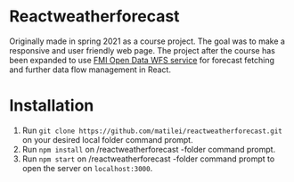 # Reactweatherforecast

Originally made in spring 2021 as a course project. The goal was to make a responsive and user friendly web page. The project after the course has been expanded to use [FMI Open Data WFS service](https://en.ilmatieteenlaitos.fi/open-data-manual-fmi-wfs-services) for forecast fetching and further data flow management in React.

# Installation

1. Run `git clone https://github.com/matilei/reactweatherforecast.git` on your desired local folder command prompt.
2. Run `npm install` on /reactweatherforecast -folder command prompt.
3. Run `npm start` on /reactweatherforecast -folder command prompt to open the server on `localhost:3000`.
